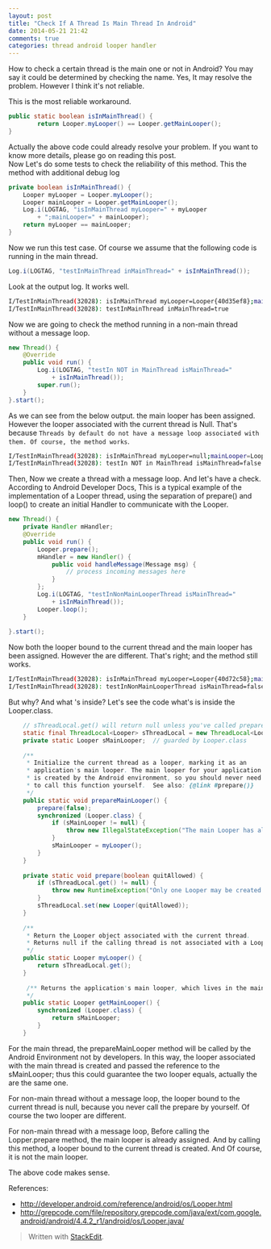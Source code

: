 ```yaml
---
layout: post
title: "Check If A Thread Is Main Thread In Android"
date: 2014-05-21 21:42
comments: true
categories: thread android looper handler 
---
```

How to check a certain thread is the main one or not in Android? You may say it could be determined by checking the name. Yes, It may resolve the problem. However I think it's not reliable.   
<!-- more -->
This is the most reliable workaround. 
```java
public static boolean isInMainThread() {
	    return Looper.myLooper() == Looper.getMainLooper();
}
```
Actually the above code could already resolve your problem. If you want to know more details, please go on reading this post.  
Now Let's do some tests to check the reliability of this method. 
This the method with additional debug log
```java
private boolean isInMainThread() {
    Looper myLooper = Looper.myLooper();
	Looper mainLooper = Looper.getMainLooper();
	Log.i(LOGTAG, "isInMainThread myLooper=" + myLooper 
	    + ";mainLooper=" + mainLooper);
	return myLooper == mainLooper;
}
```	
Now we run this test case. Of course we assume that the following code is running in the main thread.
```java
Log.i(LOGTAG, "testInMainThread inMainThread=" + isInMainThread());
```
Look at the output log. It works well.
```bash
I/TestInMainThread(32028): isInMainThread myLooper=Looper{40d35ef8};mainLooper=Looper{40d35ef8}
I/TestInMainThread(32028): testInMainThread inMainThread=true
```
Now we are going to check the method running in a non-main thread without a message loop. 
```java
new Thread() {
    @Override
    public void run() {
		Log.i(LOGTAG, "testIn NOT in MainThread isMainThread="
		    + isInMainThread());
		super.run();
	}
}.start();
```
As we can see from the below output. the main looper has been assigned. However the looper associated with the current thread is Null. That's because `Threads by default do not have a message loop associated with them. Of course, the method works`.
```bash
I/TestInMainThread(32028): isInMainThread myLooper=null;mainLooper=Looper{40d35ef8}
I/TestInMainThread(32028): testIn NOT in MainThread isMainThread=false
```
Then, Now we create a thread with a message loop. And let's have a check. According to Android Developer Docs, This is a typical example of the implementation of a Looper thread, using the separation of prepare() and loop() to create an initial Handler to communicate with the Looper.
```java
new Thread() {
	private Handler mHandler;
	@Override
	public void run() {
	    Looper.prepare();
	    mHandler = new Handler() {
            public void handleMessage(Message msg) {
		        // process incoming messages here
		    }
	    };
	    Log.i(LOGTAG, "testInNonMainLooperThread isMainThread=" 
            + isInMainThread());
		Looper.loop();
	}
		
}.start();
```
Now both the looper bound to the current thread and the main looper has been assigned. However the are different. That's right; and the method still works.
```bash
I/TestInMainThread(32028): isInMainThread myLooper=Looper{40d72c58};mainLooper=Looper{40d35ef8}
I/TestInMainThread(32028): testInNonMainLooperThread isMainThread=false
```
But why? And what 's inside?
Let's see the code what's is inside the  Looper.class.
```java
    // sThreadLocal.get() will return null unless you've called prepare().
    static final ThreadLocal<Looper> sThreadLocal = new ThreadLocal<Looper>();
    private static Looper sMainLooper;  // guarded by Looper.class
    
    /**
     * Initialize the current thread as a looper, marking it as an
     * application's main looper. The main looper for your application
     * is created by the Android environment, so you should never need
     * to call this function yourself.  See also: {@link #prepare()}
     */
    public static void prepareMainLooper() {
        prepare(false);
        synchronized (Looper.class) {
            if (sMainLooper != null) {
                throw new IllegalStateException("The main Looper has already been prepared.");
            }
            sMainLooper = myLooper();
        }
    }
    
    private static void prepare(boolean quitAllowed) {
        if (sThreadLocal.get() != null) {
            throw new RuntimeException("Only one Looper may be created per thread");
        }
        sThreadLocal.set(new Looper(quitAllowed));
    }
    
    /**
     * Return the Looper object associated with the current thread.  
     * Returns null if the calling thread is not associated with a Looper.
     */
    public static Looper myLooper() {
        return sThreadLocal.get();
    }
    
     /** Returns the application's main looper, which lives in the main thread of the application.
     */
    public static Looper getMainLooper() {
        synchronized (Looper.class) {
            return sMainLooper;
        }
    }
```
For the main thread, the prepareMainLooper method will be called by the Android Environment not by developers. In this way, the looper associated with the main thread is created and passed the reference to the sMainLooper; thus this could guarantee the two looper equals, actually the are the same one. 

For non-main thread without a message loop, the looper bound to the current thread is null, because you never call the prepare by yourself. Of course the two looper are different.

For non-main thread with a message loop, Before calling the Lopper.prepare method, the main looper is already assigned. And by calling this method, a looper bound to the current thread is created. And Of course, it is not the main looper.

The above code makes sense.

References:

   * http://developer.android.com/reference/android/os/Looper.html
   * http://grepcode.com/file/repository.grepcode.com/java/ext/com.google.android/android/4.4.2_r1/android/os/Looper.java/


> Written with [StackEdit](https://stackedit.io/).
